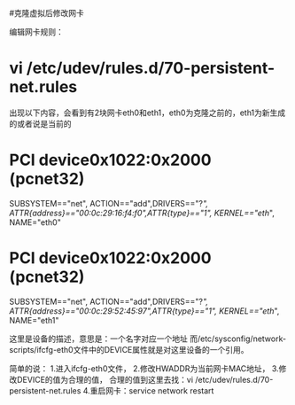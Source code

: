 #克隆虚拟后修改网卡

编辑网卡规则：
# vi /etc/udev/rules.d/70-persistent-net.rules

出现以下内容，会看到有2块网卡eth0和eth1，eth0为克隆之前的，eth1为新生成的或者说是当前的
# PCI device0x1022:0x2000 (pcnet32) 
SUBSYSTEM=="net", ACTION=="add",DRIVERS=="?*", ATTR{address}=="00:0c:29:16:f4:f0",ATTR{type}=="1", KERNEL=="eth*", NAME="eth0"
  
# PCI device0x1022:0x2000 (pcnet32) 
SUBSYSTEM=="net", ACTION=="add",DRIVERS=="?*", ATTR{address}=="00:0c:29:52:45:97",ATTR{type}=="1", KERNEL=="eth*", NAME="eth1"

这里是设备的描述，意思是：一个名字对应一个地址
而/etc/sysconfig/network-scripts/ifcfg-eth0文件中的DEVICE属性就是对这里设备的一个引用。


简单的说：
1.进入ifcfg-eth0文件，
2.修改HWADDR为当前网卡MAC地址，
3.修改DEVICE的值为合理的值，
合理的值到这里去找：vi /etc/udev/rules.d/70-persistent-net.rules
4.重启网卡：service network restart